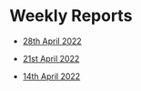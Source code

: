 # Weekly Reports

* [28th April 2022](./reports/2022-04-28.md)

* [21st April 2022](./reports/2022-04-21.md)

* [14th April 2022](./reports/2022-04-14.md)
